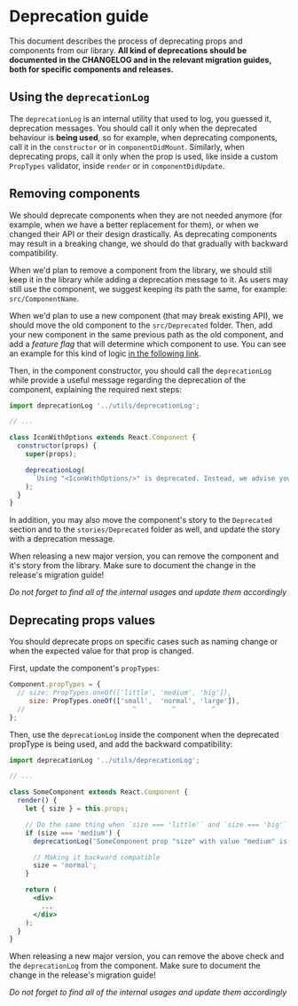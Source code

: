 # Deprecation guide

This document describes the process of deprecating props and components from our library. **All kind
of deprecations should be documented in the CHANGELOG and in the relevant migration guides, both for
specific components and releases.**

## Using the `deprecationLog`

The `deprecationLog` is an internal utility that used to log, you guessed it, deprecation messages.
You should call it only when the deprecated behaviour is **being used**, so for example, when
deprecating components, call it in the `constructor` or in `componentDidMount`. Similarly, when
deprecating props, call it only when the prop is used, like inside a custom `PropTypes` validator,
inside `render` or in `componentDidUpdate`.

## Removing components

We should deprecate components when they are not needed anymore (for example, when we have a better
replacement for them), or when we changed their API or their design drastically. As deprecating
components may result in a breaking change, we should do that gradually with backward compatibility.

When we'd plan to remove a component from the library, we should still keep it in the library while
adding a deprecation message to it. As users may still use the component, we suggest keeping its
path the same, for example: `src/ComponentName`.

When we'd plan to use a new component (that may break existing API), we should move the old
component to the `src/Deprecated` folder. Then, add your new component in the same previous path as
the old component, and add a _feature flag_ that will determine which component to use. You can see
an example for this kind of logic [in the following
link](https://github.com/wix/wix-style-react/blob/cc58ef88aff66efc5278ffc5adff115ca7264650/src/Button/index.js).

Then, in the component constructor, you should call the `deprecationLog` while provide a useful
message regarding the deprecation of the component, explaining the required next steps:

```jsx
import deprecationLog '../utils/deprecationLog';

// ...

class IconWithOptions extends React.Component {
  constructor(props) {
    super(props);

    deprecationLog(
      `Using "<IconWithOptions/>" is deprecated. Instead, we advise you to use the newer "<DropdownBase/>" component. Please refer to it's documentation.`,
    );
  }
}
```

In addition, you may also move the component's story to the `Deprecated` section and to the
`stories/Deprecated` folder as well, and update the story with a deprecation message.

When releasing a new major version, you can remove the component and it's story from the library.
Make sure to document the change in the release's migration guide!

*Do not forget to find all of the internal usages and update them accordingly*

## Deprecating props values

You should deprecate props on specific cases such as naming change or when the expected value for
that prop is changed.

First, update the component's `propTypes`:

```js
Component.propTypes = {
  // size: PropTypes.oneOf(['little', 'medium', 'big']),
     size: PropTypes.oneOf(['small',  'normal', 'large']),
  //                           ^         ^         ^
};
```

Then, use the `deprecationLog` inside the component when the deprecated propType is being used, and
add the backward compatibility:

```jsx
import deprecationLog '../utils/deprecationLog';

// ...

class SomeComponent extends React.Component {
  render() {
    let { size } = this.props;

    // Do the same thing when `size === 'little'` and `size === 'big'`
    if (size === 'medium') {
      deprecationLog('SomeComponent prop "size" with value "medium" is deprecated and will be removed in next major release, please use "normal" size instead');

      // Making it backward compatible
      size = 'normal';
    }

    return (
      <div>
        ...
      </div>
    );
  }
}
```

When releasing a new major version, you can remove the above check and the `deprecationLog` from the
component. Make sure to document the change in the release's migration guide!

*Do not forget to find all of the internal usages and update them accordingly*
